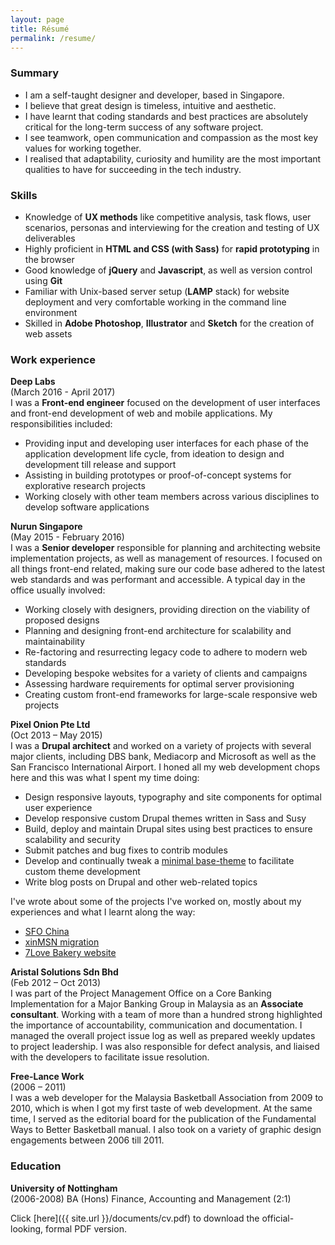 ```yaml
---
layout: page
title: Résumé
permalink: /resume/
---
```

### Summary

<ul>
  <li class="no-margin">I am a self-taught designer and developer, based in Singapore.</li>
  <li class="no-margin">I believe that great design is timeless, intuitive and aesthetic.</li>
  <li class="no-margin">I have learnt that coding standards and best practices are absolutely critical for the long-term success of any software project.</li>
  <li class="no-margin">I see teamwork, open communication and compassion as the most key values for working together. </li>
  <li class>I realised that adaptability, curiosity and humility are the most important qualities to have for succeeding in the tech industry.</li>
</ul>

### Skills

<ul>
  <li class="no-margin">Knowledge of <strong>UX methods</strong> like competitive analysis, task flows, user scenarios, personas and interviewing for the creation and testing of UX deliverables</li>
  <li class="no-margin">Highly proficient in <strong>HTML and CSS (with Sass)</strong> for <strong>rapid prototyping</strong> in the browser</li>
  <li class="no-margin">Good knowledge of <strong>jQuery</strong> and <strong>Javascript</strong>, as well as version control using <strong>Git</strong></li>
  <li class="no-margin">Familiar with Unix-based server setup (<strong>LAMP</strong> stack) for website deployment and very comfortable working in the command line environment</li>
  <li class>Skilled in <strong>Adobe Photoshop</strong>, <strong>Illustrator</strong> and <strong>Sketch</strong> for the creation of web assets</li>
</ul>

### Work experience

**Deep Labs**  
(March 2016 - April 2017)  
I was a **Front-end engineer** focused on the development of user interfaces and front-end development of web and mobile applications. My responsibilities included:

<ul>
  <li class="no-margin">Providing input and developing user interfaces for each phase of the application development life cycle, from ideation to design and development till release and support</li>
  <li class="no-margin">Assisting in building prototypes or proof-of-concept systems for explorative research projects</li>
  <li>Working closely with other team members across various disciplines to develop software applications</li>
</ul>

**Nurun Singapore**  
(May 2015 - February 2016)  
I was a **Senior developer** responsible for planning and architecting website implementation projects, as well as management of resources. I focused on all things front-end related, making sure our code base adhered to the latest web standards and was performant and accessible. A typical day in the office usually involved:

<ul>
  <li class="no-margin">Working closely with designers, providing direction on the viability of proposed designs</li>
  <li class="no-margin">Planning and designing front-end architecture for scalability and maintainability</li>
  <li class="no-margin">Re-factoring and resurrecting legacy code to adhere to modern web standards</li>
  <li class="no-margin">Developing bespoke websites for a variety of clients and campaigns</li>
  <li class="no-margin">Assessing hardware requirements for optimal server provisioning</li>
  <li class>Creating custom front-end frameworks for large-scale responsive web projects</li>
</ul>

**Pixel Onion Pte Ltd**  
(Oct 2013 – May 2015)  
I was a **Drupal architect** and worked on a variety of projects with several major clients, including DBS bank, Mediacorp and Microsoft as well as the San Francisco International Airport. I honed all my web development chops here and this was what I spent my time doing:

<ul>
  <li class="no-margin">Design responsive layouts, typography and site components for optimal user experience</li>
  <li class="no-margin">Develop responsive custom Drupal themes written in Sass and Susy</li>
  <li class="no-margin">Build, deploy and maintain Drupal sites using best practices to ensure scalability and security</li>
  <li class="no-margin">Submit patches and bug fixes to contrib modules</li>
  <li class="no-margin">Develop and continually tweak a <a href="https://www.drupal.org/sandbox/hj_chen/2345293">minimal base-theme</a> to facilitate custom theme development</li>
  <li class>Write blog posts on Drupal and other web-related topics</li>
</ul>

<p class="no-margin">I've wrote about some of the projects I've worked on, mostly about my experiences and what I learnt along the way:</p>

<ul>
  <li class="no-margin"><a href="{{ site.url }}/blog/the-one-in-many-languages/">SFO China</a></li>
  <li class="no-margin"><a href="{{ site.url }}/blog/the-one-on-the-tightest-of-deadlines/">xinMSN migration</a></li>
  <li><a href="{{ site.url }}/blog/the-one-built-from-128-pictures-of-cakes/">7Love Bakery website</a></li>
</ul>

**Aristal Solutions Sdn Bhd**  
(Feb 2012 – Oct 2013)  
I was part of the Project Management Office on a Core Banking Implementation for a Major Banking Group in Malaysia as an **Associate consultant**. Working with a team of more than a hundred strong highlighted the importance of accountability, communication and documentation. I managed the overall project issue log as well as prepared weekly updates to project leadership. I was also responsible for defect analysis, and liaised with the developers to facilitate issue resolution.

**Free-Lance Work**  
(2006 – 2011)  
I was a web developer for the Malaysia Basketball Association from 2009 to 2010, which is when I got my first taste of web development. At the same time, I served as the editorial board for the publication of the Fundamental Ways to Better Basketball manual. I also took on a variety of graphic design engagements between 2006 till 2011. 

### Education

**University of Nottingham**  
(2006-2008)
BA (Hons) Finance, Accounting and Management (2:1)

Click [here]({{ site.url }}/documents/cv.pdf) to download the official-looking, formal PDF version.
